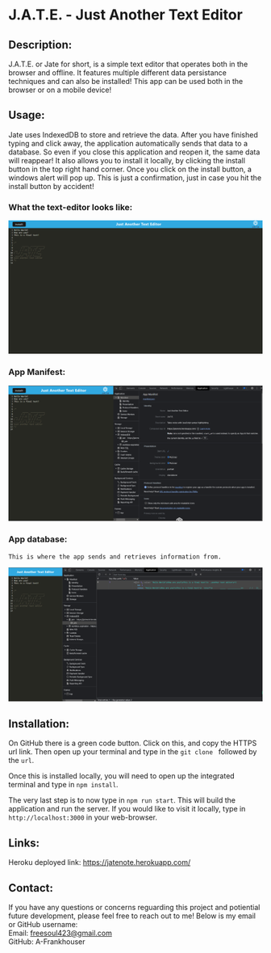 # J.A.T.E. - Just Another Text Editor

## Description:
J.A.T.E. or Jate for short, is a simple text editor that operates both in the browser and offline. It features multiple different data persistance techniques and can also be installed! This app can be used both in the browser or on a mobile device!

## Usage:
Jate uses IndexedDB to store and retrieve the data. After you have finished typing and click away, the application automatically sends that data to a database. So even if you close this application and reopen it, the same data will reappear! It also allows you to install it locally, by clicking the install button in the top right hand corner. Once you click on the install button, a windows alert will pop up. This is just a confirmation, just in case you hit the install button by accident!

### What the text-editor looks like:
![J.A.T.E text editor](assets/Screenshot%20(36).png)

### App Manifest:
![JATE app manifest](assets/Screenshot%20(37).png)

### App database:
    This is where the app sends and retrieves information from.
![App Database](assets/Screenshot%20(38).png)

## Installation:
On GitHub there is a green code button. Click on this, and copy the HTTPS url link. Then open up your terminal and type in the `git clone ` followed by the `url`. <br>

Once this is installed locally, you will need to open up the integrated terminal and type in `npm install`. <br>

The very last step is to now type in `npm run start`. This will build the application and run the server. If you would like to visit it locally, type in `http://localhost:3000` in your web-browser.

## Links:
Heroku deployed link: https://jatenote.herokuapp.com/

## Contact:
If you have any questions or concerns reguarding this project and potiential future development, please feel free to reach out to me! Below is my email or GitHub username: <br>
Email: freesoul423@gmail.com<br>
GitHub: A-Frankhouser